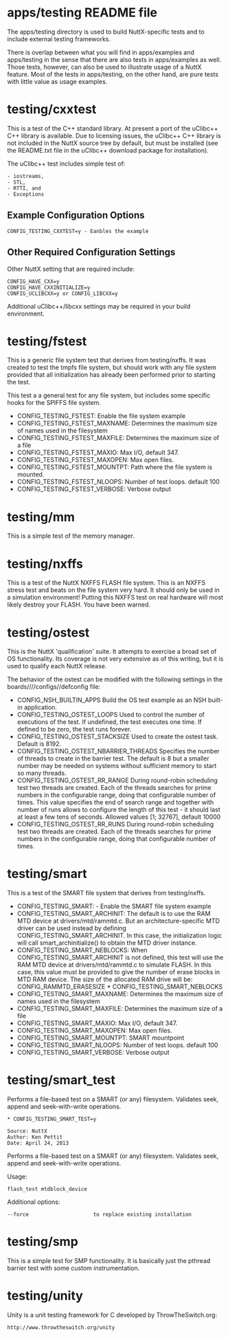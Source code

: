 apps/testing README file
========================

  The apps/testing directory is used to build NuttX-specific tests and to
  include external testing frameworks.

  There is overlap between what you will find in apps/examples and apps/testing
  in the sense that there are also tests in apps/examples as well. Those
  tests, however, can also be used to illustrate usage of a NuttX feature.
  Most of the tests in apps/testing, on the other hand, are pure tests with
  little value as usage examples.

testing/cxxtest
===============

  This is a test of the C++ standard library.  At present a port of the uClibc++
  C++ library is available.  Due to licensing issues, the uClibc++ C++ library
  is not included in the NuttX source tree by default, but must be installed
  (see the README.txt file in the uClibc++ download package for installation).

  The uClibc++ test includes simple test of:

    - iostreams,
    - STL,
    - RTTI, and
    - Exceptions

  Example Configuration Options
  -----------------------------
    CONFIG_TESTING_CXXTEST=y - Eanbles the example

  Other Required Configuration Settings
  -------------------------------------
  Other NuttX setting that are required include:

    CONFIG_HAVE_CXX=y
    CONFIG_HAVE_CXXINITIALIZE=y
    CONFIG_UCLIBCXX=y or CONFIG_LIBCXX=y

  Additional uClibc++/libcxx settings may be required in your build environment.

testing/fstest
==============

  This is a generic file system test that derives from testing/nxffs.  It
  was created to test the tmpfs file system, but should work with any file
  system provided that all initialization has already been performed prior
  to starting the test.

  This test a a general test for any file system, but includes some specific
  hooks for the SPIFFS file system.

  * CONFIG_TESTING_FSTEST: Enable the file system example
  * CONFIG_TESTING_FSTEST_MAXNAME: Determines the maximum size of names used
    in the filesystem
  * CONFIG_TESTING_FSTEST_MAXFILE: Determines the maximum size of a file
  * CONFIG_TESTING_FSTEST_MAXIO: Max I/O, default 347.
  * CONFIG_TESTING_FSTEST_MAXOPEN: Max open files.
  * CONFIG_TESTING_FSTEST_MOUNTPT: Path where the file system is mounted.
  * CONFIG_TESTING_FSTEST_NLOOPS: Number of test loops. default 100
  * CONFIG_TESTING_FSTEST_VERBOSE: Verbose output

testing/mm
==========

  This is a simple test of the memory manager.

testing/nxffs
=============

  This is a test of the NuttX NXFFS FLASH file system.  This is an NXFFS
  stress test and beats on the file system very hard.  It should only
  be used in a simulation environment!  Putting this NXFFS test on real
  hardware will most likely destroy your FLASH.  You have been warned.

testing/ostest
==============

  This is the NuttX 'qualification' suite.  It attempts to exercise
  a broad set of OS functionality.  Its coverage is not very extensive
  as of this writing, but it is used to qualify each NuttX release.

  The behavior of the ostest can be modified with the following
  settings in the boards/<arch>/<chip>/<board>/configs/<config>/defconfig
  file:

  * CONFIG_NSH_BUILTIN_APPS
      Build the OS test example as an NSH built-in application.
  * CONFIG_TESTING_OSTEST_LOOPS
      Used to control the number of executions of the test.  If
      undefined, the test executes one time.  If defined to be
      zero, the test runs forever.
  * CONFIG_TESTING_OSTEST_STACKSIZE
      Used to create the ostest task.  Default is 8192.
  * CONFIG_TESTING_OSTEST_NBARRIER_THREADS
      Specifies the number of threads to create in the barrier
      test.  The default is 8 but a smaller number may be needed on
      systems without sufficient memory to start so many threads.
  * CONFIG_TESTING_OSTEST_RR_RANGE
      During round-robin scheduling test two threads are created. Each of the threads
      searches for prime numbers in the configurable range, doing that configurable
      number of times.
      This value specifies the end of search range and together with number of runs
      allows to configure the length of this test - it should last at least a few
      tens of seconds. Allowed values [1; 32767], default 10000
  * CONFIG_TESTING_OSTEST_RR_RUNS
      During round-robin scheduling test two threads are created. Each of the threads
      searches for prime numbers in the configurable range, doing that configurable
      number of times.

testing/smart
=============

  This is a test of the SMART file system that derives from
  testing/nxffs.

  * CONFIG_TESTING_SMART: - Enable the SMART file system example
  * CONFIG_TESTING_SMART_ARCHINIT: The default is to use the RAM MTD
    device at drivers/mtd/rammtd.c.  But an architecture-specific MTD
    driver can be used instead by defining CONFIG_TESTING_SMART_ARCHINIT.  In
    this case, the initialization logic will call smart_archinitialize()
    to obtain the MTD driver instance.
  * CONFIG_TESTING_SMART_NEBLOCKS: When CONFIG_TESTING_SMART_ARCHINIT is not
    defined, this test will use the RAM MTD device at drivers/mtd/rammtd.c
    to simulate FLASH.  In this case, this value must be provided to give
    the number of erase blocks in MTD RAM device.  The size of the allocated
    RAM drive will be: CONFIG_RAMMTD_ERASESIZE * CONFIG_TESTING_SMART_NEBLOCKS
  * CONFIG_TESTING_SMART_MAXNAME: Determines the maximum size of names used
    in the filesystem
  * CONFIG_TESTING_SMART_MAXFILE: Determines the maximum size of a file
  * CONFIG_TESTING_SMART_MAXIO: Max I/O, default 347.
  * CONFIG_TESTING_SMART_MAXOPEN: Max open files.
  * CONFIG_TESTING_SMART_MOUNTPT: SMART mountpoint
  * CONFIG_TESTING_SMART_NLOOPS: Number of test loops. default 100
  * CONFIG_TESTING_SMART_VERBOSE: Verbose output

testing/smart_test
==================

  Performs a file-based test on a SMART (or any) filesystem. Validates
  seek, append and seek-with-write operations.

    * CONFIG_TESTING_SMART_TEST=y

    Source: NuttX
    Author: Ken Pettit
    Date: April 24, 2013

  Performs a file-based test on a SMART (or any) filesystem. Validates seek,
  append and seek-with-write operations.

  Usage:

    flash_test mtdblock_device

  Additional options:

    --force                     to replace existing installation

testing/smp
===========

  This is a simple test for SMP functionality.  It is basically just the
  pthread barrier test with some custom instrumentation.

testing/unity
=============

  Unity is a unit testing framework for C developed by ThrowTheSwitch.org:

    http://www.throwtheswitch.org/unity
